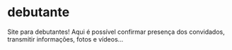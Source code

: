 # debutante
Site para debutantes! Aqui é possível confirmar presença dos convidados, transmitir informações, fotos e vídeos...
